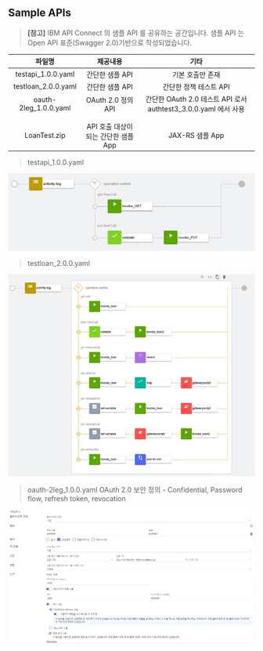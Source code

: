 ## Sample APIs


> **[참고]** IBM API Connect 의 샘플 API 를 공유하는 공간입니다. 샘플 API 는 Open API 표준(Swagger 2.0)기반으로 작성되었습니다. 


 
|파일명|제공내용|기타|
|:---:|:---:|:---:|
|testapi_1.0.0.yaml|간단한 샘플 API|기본 호출만 존재|
|testloan_2.0.0.yaml|간단한 샘플 API|간단한 정책 테스트 API|
|oauth-2leg_1.0.0.yaml|OAuth 2.0 정의 API|간단한 OAuth 2.0 테스트 API 로서 authtest3_3.0.0.yaml 에서 사용|
||||
||||
|LoanTest.zip|API 호출 대상이 되는 간단한 샘플 App|JAX-RS 샘플 App|



 > testapi_1.0.0.yaml
 
 ![testapi_1.0.0.yaml](./images/testapi.jpg)


 > testloan_2.0.0.yaml
 
 ![testloan_2.0.0.yaml](./images/testloan.jpg)

 
 > oauth-2leg_1.0.0.yaml
 > OAuth 2.0 보안 정의 - Confidential, Password flow, refresh token, revocation
 
 ![oauth-2leg_1.0.0.yaml](./images/oauth2.jpg)


  